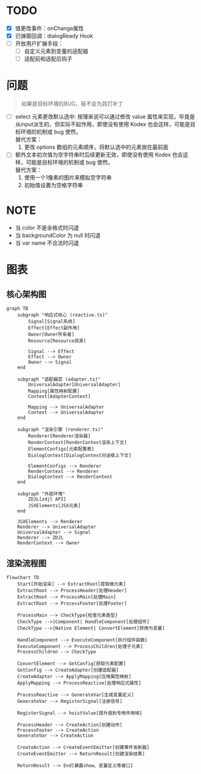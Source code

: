 # TODO
- [x] 值更改事件：onChange属性
- [x] 已弹窗回调：dialogReady Hook
- [ ] 开放用户扩展手段：
  - [ ] 自定义元素到变量的适配器
  - [ ] 适配前和适配后钩子

# 问题
> 如果是目标环境的BUG，我不会为其打补丁
- [ ] select 元素更改默认选中: 按理来说可以通过修改 value 属性来实现，毕竟是从input派生的，但实际不起作用，即使没有使用 Kodex 也会这样，可能是目标环境的机制或 bug 使然。  
  替代方案：
  1. 更改 options 数组的元素顺序，将默认选中的元素放在最前面
- [ ] 额外文本初次值为空字符串时后续更新无效，即使没有使用 Kodex 也会这样，可能是目标环境的机制或 bug 使然。  
  替代方案：
  1. 使用一个1像素的图片来模拟空字符串
  2. 初始值设置为空格字符串

# NOTE
- 当 color 不是全格式时闪退
- 当 backgroundColor 为 null 时闪退
- 当 var name 不合法时闪退  

# 图表

## 核心架构图
```mermaid
graph TB
    subgraph "响应式核心 (reactive.ts)"
        Signal[Signal系统]
        Effect[Effect副作用]
        Owner[Owner所有者]
        Resource[Resource资源]
        
        Signal --> Effect
        Effect --> Owner
        Owner --> Signal
    end
    
    subgraph "适配器层 (adapter.ts)"
        UniversalAdapter[UniversalAdapter]
        Mapping[属性映射配置]
        Context[AdapterContext]
        
        Mapping --> UniversalAdapter
        Context --> UniversalAdapter
    end
    
    subgraph "渲染引擎 (renderer.ts)"
        Renderer[Renderer渲染器]
        RenderContext[RenderContext渲染上下文]
        ElementConfigs[元素配置表]
        DialogContext[DialogContext对话框上下文]
        
        ElementConfigs --> Renderer
        RenderContext --> Renderer
        DialogContext --> RenderContext
    end
    
    subgraph "外部环境"
        ZDJL[zdjl API]
        JSXElements[JSX元素]
    end
    
    JSXElements --> Renderer
    Renderer --> UniversalAdapter
    UniversalAdapter --> Signal
    Renderer --> ZDJL
    RenderContext --> Owner
```

## 渲染流程图
```mermaid
flowchart TD
    Start[开始渲染] --> ExtractRoot[提取根元素]
    ExtractRoot --> ProcessHeader[处理Header]
    ExtractRoot --> ProcessMain[处理Main]
    ExtractRoot --> ProcessFooter[处理Footer]
    
    ProcessMain --> CheckType{检查元素类型}
    CheckType -->|Component| HandleComponent[处理组件]
    CheckType -->|Native Element| ConvertElement[转换为变量]
    
    HandleComponent --> ExecuteComponent[执行组件函数]
    ExecuteComponent --> ProcessChildren[处理子元素]
    ProcessChildren --> CheckType
    
    ConvertElement --> GetConfig[获取元素配置]
    GetConfig --> CreateAdapter[创建适配器]
    CreateAdapter --> ApplyMapping[应用属性映射]
    ApplyMapping --> ProcessReactive[处理响应式属性]
    
    ProcessReactive --> GenerateVar[生成变量定义]
    GenerateVar --> RegisterSignal[注册信号]

    RegisterSignal --> hoistValue[提升值到专用作用域]
    
    ProcessHeader --> CreateAction[创建动作]
    ProcessFooter --> CreateAction
    GenerateVar --> CreateAction
    
    CreateAction --> CreateEventEmitter[创建事件发射器]
    CreateEventEmitter --> ReturnResult[创建渲染结果]
    
    ReturnResult --> End[暴露show、变量定义等接口]
  ```
